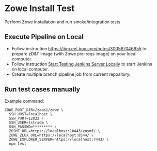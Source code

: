 # Zowe Install Test

Perform Zowe installation and run smoke/integration tests

## Execute Pipeline on Local

- Follow instruction https://ibm.ent.box.com/notes/300587046955 to prepare zD&T image (with Zowe pre-reqs image) on your local computer.
- Follow instruction [Start Testing Jenkins Server Locally](https://github.com/gizafoundation/jenkins#start-testing-jenkins-server-locally) to start Jenkins on local computer.
- Create multiple branch pipeline job from current repository.

## Run test cases manually

Example command:

```
ZOWE_ROOT_DIR=/zaas1/zowe \
  SSH_HOST=localhost \
  SSH_PORT=12022 \
  SSH_USER=tstradm \
  SSH_PASSWD=********* \
  ZOSMF_URL=https://localhost:10443/zosmf/ \
  ZOWE_ZLUX_URL=https://localhost:8544/ \
  ZOWE_EXPLORER_SERVER=https://localhost:7443/ \
  npm test
```
